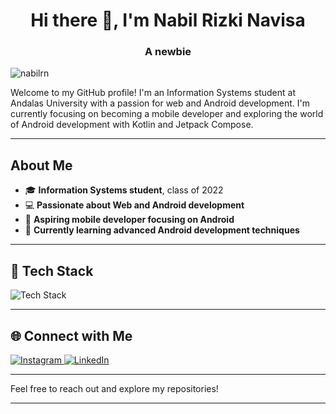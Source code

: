 

<h1 align="center">Hi there 👋, I'm Nabil Rizki Navisa</h1>
<h3 align="center">A newbie</h3>

<p align="left"> 
  <img src="https://komarev.com/ghpvc/?username=nabilrn&label=Profile%20views&color=0e75b6&style=flat" alt="nabilrn" /> 
</p>

Welcome to my GitHub profile! I'm an Information Systems student at Andalas University with a passion for web and Android development. I'm currently focusing on becoming a mobile developer and exploring the world of Android development with Kotlin and Jetpack Compose.

---

## About Me
- 🎓 **Information Systems student**, class of 2022  
- 💻 **Passionate about Web and Android development**  
- 📱 **Aspiring mobile developer focusing on Android**  
- 🌱 **Currently learning advanced Android development techniques**

---

## 🚀 Tech Stack  
<p align="left">
  <img src="https://skillicons.dev/icons?i=html,css,tailwind,figma,git,androidstudio,idea,kotlin,cpp,php,js,nodejs,express,react,firebase,mysql,azure,nginx" alt="Tech Stack" />
</p>

---

## 🌐 Connect with Me  
<p align="left">
  <a href="https://instagram.com/nabilrizkinavisa" target="blank">
    <img src="https://skillicons.dev/icons?i=instagram" alt="Instagram" />
  </a>
  <a href="https://linkedin.com/in/nabilrizkinavisa2004" target="blank">
    <img src="https://skillicons.dev/icons?i=linkedin" alt="LinkedIn" />
  </a>
</p>

---

Feel free to reach out and explore my repositories!

--- 

